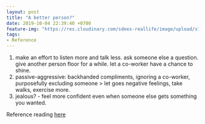 ```yaml
---
layout: post
title: "A better person?"
date: 2019-10-04 22:39:40 +0700
feature-img: "https://res.cloudinary.com/sdees-reallife/image/upload/v1555658919/sample_feature_img.png"
tags:
- Reference
---
```

1. make an effort to listen more and talk less. ask someone else a question. give another person floor for a while. let a co-worker have a chance to shine.
2. passive-aggressive: backhanded compliments, ignoring a co-worker, purposefully excluding someone > let goes negative feelings, take walks, exercise more.
3. jealous? - feel more confident even when someone else gets something you wanted.

Reference reading [here](https://getpocket.com/explore/item/3-signs-you-re-the-toxic-person-in-your-workplace-and-what-to-do-about-it)
